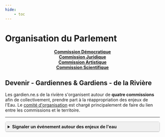 ```yaml
---
hide:
    - toc
---
```


# Organisation du Parlement



<div class="ksln-grid-4c">
    <a href="https://parlement-isere.org/pages/commissions/democratie/contact">
        <div class="ksln-cards" style="margin: 0px auto auto auto; text-align: center;">
            <b>Commission Démocratique</b>
        </div>
    </a>
    <a href="https://parlement-isere.org/pages/commissions/juridique/contact">
        <div class="ksln-cards" style="margin: 0px auto auto auto; text-align: center;">
            <b>Commission Juridique </b>
        </div>
    </a>
    <a href="https://parlement-isere.org/pages/commissions/artistique/contact">
        <div class="ksln-cards" style="margin: 0px auto auto auto; text-align: center;">
            <b>Commission Artistique</b>
        </div>
    </a>
    <a href="https://parlement-isere.org/pages/commissions/scientifique/contact">
        <div class="ksln-cards" style="margin: 0px auto auto auto; text-align: center;">
            <b>Commission Scientifique</b>
        </div>
    </a>
</div>

## Devenir - Gardiennes & Gardiens - de la Rivière

Les gardien.ne.s de la rivière s'organisent autour de **quatre commissions** afin de collectivement, prendre part à la réappropriation des enjeux de l'Eau. Le [comité d'organisation](https://parlement-isere.org/pages/contact) est chargé principalement de faire du lien entre les commissions et le territoire. 

---

<div class="accordeon">
  <details>
    <summary>Signaler un événement autour des enjeux de l'eau</summary>
    <div>
      <iframe 
        src="https://framaforms.org/organisation-evenement-parlement-riviere-isere-1746719833" 
        width="100%" 
        height="800" 
        style="border: none;">
      </iframe>
    </div>
  </details>
</div>
    





<style>
.accordeon {
  border: 1px solid #ccc;
  border-radius: 5px;
  margin: 1em 0;
}

.accordeon summary {
  font-weight: bold;
  cursor: pointer;
  padding: 0.5em;
  background-color: #f0f0f0;
  border-bottom: 1px solid #ccc;
}

.accordeon details[open] summary {
  background-color: #e0e0e0;
}

.accordeon details > div {
  padding: 0.5em 1em;
}
</style>



